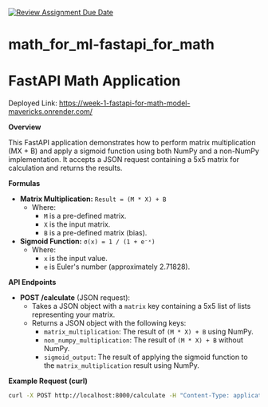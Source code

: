 [![Review Assignment Due Date](https://classroom.github.com/assets/deadline-readme-button-22041afd0340ce965d47ae6ef1cefeee28c7c493a6346c4f15d667ab976d596c.svg)](https://classroom.github.com/a/VesdRxnC)

# math_for_ml-fastapi_for_math

# FastAPI Math Application

Deployed Link: https://week-1-fastapi-for-math-model-mavericks.onrender.com/

**Overview**

This FastAPI application demonstrates how to perform matrix multiplication (MX + B) and apply a sigmoid function using both NumPy and a non-NumPy implementation. It accepts a JSON request containing a 5x5 matrix for calculation and returns the results.

**Formulas**

- **Matrix Multiplication:** `Result = (M * X) + B`
  - Where:
    - `M` is a pre-defined matrix.
    - `X` is the input matrix.
    - `B` is a pre-defined matrix (bias).
- **Sigmoid Function:** `σ(x) = 1 / (1 + e⁻ˣ)`
  - Where:
    - `x` is the input value.
    - `e` is Euler's number (approximately 2.71828).

**API Endpoints**

- **POST /calculate** (JSON request):
  - Takes a JSON object with a `matrix` key containing a 5x5 list of lists representing your matrix.
  - Returns a JSON object with the following keys:
    - `matrix_multiplication`: The result of `(M * X) + B` using NumPy.
    - `non_numpy_multiplication`: The result of `(M * X) + B` without NumPy.
    - `sigmoid_output`: The result of applying the sigmoid function to the `matrix_multiplication` result using NumPy.

**Example Request (curl)**

```bash
curl -X POST http://localhost:8000/calculate -H "Content-Type: application/json" -d '{"matrix": [[1, 2, 3, 4, 5], [6, 7, 8, 9, 10], [11, 12, 13, 14, 15], [16, 17, 18, 19, 20], [21, 22, 23, 24, 25]]}'
```
